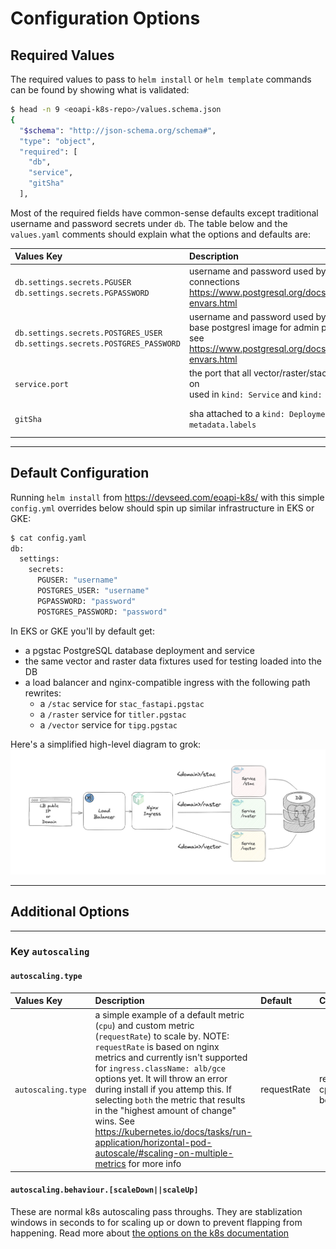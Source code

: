 # Configuration Options

## Required Values

The required values to pass to `helm install` or `helm template` commands can be found by showing what is validated:

```bash
$ head -n 9 <eoapi-k8s-repo>/values.schema.json
{
  "$schema": "http://json-schema.org/schema#",
  "type": "object",
  "required": [
    "db",
    "service",
    "gitSha"
  ],
```

Most of the required fields have common-sense defaults except traditional username and password secrets under `db`. 
The table below and the `values.yaml` comments should explain what the options and defaults are:

|                               **Values Key**                              |                                                              **Description**                                                              |  **Default** | **Choices**            |
|:-------------------------------------------------------------------------|:-----------------------------------------------------------------------------------------------------------------------------------------|:------------|:------------------------|
| `db.settings.secrets.PGUSER`<br>`db.settings.secrets.PGPASSWORD`              | username and password used by application for connections<br>https://www.postgresql.org/docs/current/libpq-envars.html                    |              |                        |
| `db.settings.secrets.POSTGRES_USER`<br>`db.settings.secrets.POSTGRES_PASSWORD` | username and password used by<br>base postgresl image for admin purposes<br>see https://www.postgresql.org/docs/current/libpq-envars.html |              |                        |
| `service.port`                                                              | the port that all vector/raster/stac services run on<br>used in `kind: Service` and `kind: Ingress`                                       |     8080     |   your favorite port   |
| `gitSha`                                                                    | sha attached to a `kind: Deployment` key `metadata.labels`                                                                                | gitshaABC123 | your favorite sha      |


--- 

## Default Configuration

Running `helm install` from https://devseed.com/eoapi-k8s/ with this simple `config.yml` overrides below
should spin up similar infrastructure in EKS or GKE:

```python
$ cat config.yaml 
db:
  settings:
    secrets:
      PGUSER: "username"
      POSTGRES_USER: "username"
      PGPASSWORD: "password"
      POSTGRES_PASSWORD: "password"
```

In EKS or GKE you'll by default get:

* a pgstac PostgreSQL database deployment and service
* the same vector and raster data fixtures used for testing loaded into the DB
* a load balancer and nginx-compatible ingress with the following path rewrites:
    * a `/stac` service for `stac_fastapi.pgstac`
    * a `/raster` service for `titler.pgstac`
    * a `/vector` service for `tipg.pgstac`

Here's a simplified high-level diagram to grok:
![](./images/default_architecture.png)

---

## Additional Options

---

### Key `autoscaling`

#### `autoscaling.type`

|   **Values Key**  |                                                                 **Description**                                                                 | **Default** | **Choices**  |
|:-----------------|:-----------------------------------------------------------------------------------------------------------------------------------------------|:-----------|:--------------|
| `autoscaling.type` | a simple example of a default metric (`cpu`) and custom metric (`requestRate`) to scale by. NOTE: `requestRate` is based on nginx metrics and currently isn't supported for `ingress.className: alb/gce` options yet. It will throw an error during install if you attemp this. If selecting `both` the metric that results in the "highest amount of change" wins. See https://kubernetes.io/docs/tasks/run-application/horizontal-pod-autoscale/#scaling-on-multiple-metrics for more info  | requestRate       | requestRate<br>cpu<br>both<br> |

#### `autoscaling.behaviour.[scaleDown||scaleUp]`

These are normal k8s autoscaling pass throughs. They are stablization windows in seconds to for scaling up or down to prevent flapping from happening. Read more about [the options on the k8s documentation](https://kubernetes.io/docs/tasks/run-application/horizontal-pod-autoscale/#configurable-scaling-behavior)